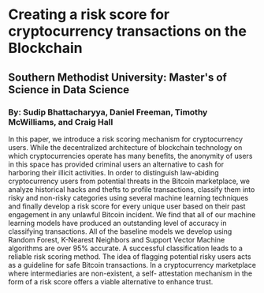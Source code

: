 # Creating a risk score for cryptocurrency transactions on the Blockchain
## Southern Methodist University: Master's of Science in Data Science 

### By: Sudip Bhattacharyya, Daniel Freeman, Timothy McWilliams, and Craig Hall


In this paper, we introduce a risk scoring mechanism for cryptocurrency users. While the decentralized architecture of blockchain technology on which cryptocurrencies operate has many benefits, the anonymity of users in this space has provided criminal users an alternative to cash for harboring their illicit activities. In order to distinguish law-abiding cryptocurrency users from potential threats in the Bitcoin marketplace, we analyze historical hacks and thefts to profile transactions, classify them into risky and non-risky categories using several machine learning techniques and finally develop a risk score for every unique user based on their past engagement in any unlawful Bitcoin incident. We find that all of our machine learning models have produced an outstanding level of accuracy in classifying transactions. All of the baseline models we develop using Random Forest, K-Nearest Neighbors and Support Vector Machine algorithms are over 95% accurate. A successful classification leads to a reliable risk scoring method. The idea of flagging potential risky users acts as a guideline for safe Bitcoin transactions. In a cryptocurrency marketplace where intermediaries are non-existent, a self- attestation mechanism in the form of a risk score offers a viable alternative to enhance trust.
